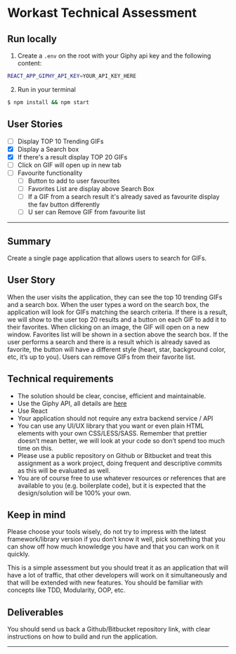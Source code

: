 # Workast Technical Assessment

## Run locally

1. Create a `.env` on the root with your Giphy api key and the following content:

```bash
REACT_APP_GIPHY_API_KEY=YOUR_API_KEY_HERE
```

2. Run in your terminal

```bash
$ npm install && npm start
```

## User Stories

- [ ] Display TOP 10 Trending GIFs
- [x] Display a Search box
- [x] If there's a result display TOP 20 GIFs
- [ ] Click on GIF will open up in new tab
- [ ] Favourite functionality
  - [ ] Button to add to user favourites
  - [ ] Favorites List are display above Search Box
  - [ ] If a GIF from a search result it's already saved as favourite display the fav button differently
  - [ ] U ser can Remove GIF from favourite list

---

## Summary

Create a single page application that allows users to search for GIFs.

## User Story

When the user visits the application, they can see the top 10 trending GIFs and a search box. When the user types a word on the search box, the application will look for GIFs matching the search criteria. If there is a result, we will show to the user top 20 results and a button on each GIF to add it to their favorites. When clicking on an image, the GIF will open on a new window. Favorites list will be shown in a section above the search box. If the user performs a search and there is a result which is already saved as favorite, the button will have a different style (heart, star, background color, etc, it’s up to you). Users can remove GIFs from their favorite list.

## Technical requirements

- The solution should be clear, concise, efficient and maintainable.
- Use the Giphy API, all details are [here](https://developers.giphy.com/docs/)
- Use React
- Your application should not require any extra backend service / API
- You can use any UI/UX library that you want or even plain HTML elements with your own CSS/LESS/SASS.
  Remember that prettier doesn’t mean better, we will look at your code so don’t spend too much time on this.
- Please use a public repository on Github or Bitbucket and treat this assignment as a work project, doing frequent and descriptive commits as this will be evaluated as well.
- You are of course free to use whatever resources or references that are available to you (e.g. boilerplate code), but it is expected that the design/solution will be 100% your own.

## Keep in mind

Please choose your tools wisely, do not try to impress with the latest framework/library version if you don’t know it well, pick something that you can show off how much knowledge you have and that you can work on it quickly.

This is a simple assessment but you should treat it as an application that will have a lot of traffic, that other developers will work on it simultaneously and that will be extended with new features. You should be familiar with concepts like TDD, Modularity, OOP, etc.

## Deliverables

You should send us back a Github/Bitbucket repository link, with clear instructions on how to build and run the application.

---
